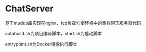 # ChatServer
基于muduo库实现在nginx、tcp负载均衡环境中的集群聊天服务器代码

autobuild.sh为项目编译脚本，start.sh为启动脚本

entrypoint.sh为Docker镜像执行脚本

